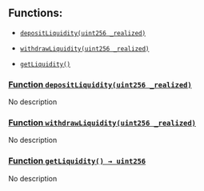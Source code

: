## Functions:

- [`depositLiquidity(uint256 _realized)`](#MarginLiquidityPoolInterface-depositLiquidity-uint256-)

- [`withdrawLiquidity(uint256 _realized)`](#MarginLiquidityPoolInterface-withdrawLiquidity-uint256-)

- [`getLiquidity()`](#MarginLiquidityPoolInterface-getLiquidity--)

### [Function `depositLiquidity(uint256 _realized)`](#MarginLiquidityPoolInterface-depositLiquidity-uint256-)

No description

### [Function `withdrawLiquidity(uint256 _realized)`](#MarginLiquidityPoolInterface-withdrawLiquidity-uint256-)

No description

### [Function `getLiquidity() → uint256`](#MarginLiquidityPoolInterface-getLiquidity--)

No description
